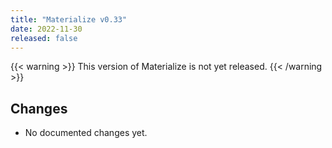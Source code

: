 ```yaml
---
title: "Materialize v0.33"
date: 2022-11-30
released: false
---
```


{{< warning >}}
This version of Materialize is not yet released.
{{< /warning >}}

## Changes

* No documented changes yet.
